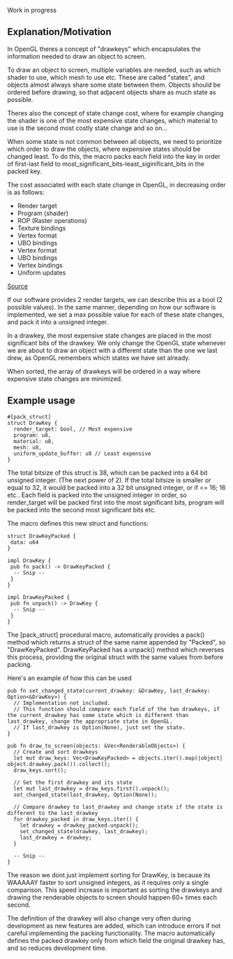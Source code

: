 Work in progress

## Explanation/Motivation
In OpenGL theres a concept of "drawkeys" which encapsulates the information needed to draw an object to screen.

To draw an object to screen, multiple variables are needed, such as which shader to use, which mesh to use etc. These are called "states", and objects almost always share some state between them. Objects should be ordered before drawing, so that adjacent objects share as much state as possible.

Theres also the concept of state change cost, where for example changing the shader is one of the most expensive state changes, which material to use is the second most costly state change and so on...

When some state is not common between all objects, we need to prioritize which order to draw the objects, where expensive states should be changed least. To do this, the macro packs each field into the key in order of first-last field to most_significant_bits-least_siginificant_bits in the packed key.

The cost associated with each state change in OpenGL, in decreasing order is as follows:
  * Render target
  * Program (shader)
  * ROP (Raster operations)
  * Texture bindings
  * Vertex format
  * UBO bindings
  * Vertex format
  * UBO bindings
  * Vertex bindings
  * Uniform updates

[Source](https://www.youtube.com/watch?v=-bCeNzgiJ8I)

If our software provides 2 render targets, we can describe this as a bool (2 possible values).
In the same manner, depending on how our software is implemented, we set a max possible value for each of these state changes, and pack it into a unsigned integer. 

In a drawkey, the most expensive state changes are placed in the most significant bits of the drawkey. We only change the OpenGL state whenever we are about to draw an object with a different state than the one we last drew, as OpenGL remembers which states we have set already.

When sorted, the array of drawkeys will be ordered in a way where expensive state changes are minimized.

## Example usage
```
#[pack_struct]
struct DrawKey {
  render_target: bool, // Most expensive
  program: u8,
  material: u8,
  mesh: u8,
  uniform_update_buffer: u8 // Least expensive
}
```

The total bitsize of this struct is 38, which can be packed into a 64 bit unsigned integer. (The next power of 2).
If the total bitsize is smaller or equal to 32, it would be packed into a 32 bit unsigned integer, or if <= 16; 16 etc..
Each field is packed into the unsigned integer in order, so render_target will be packed first into the most significant bits, program will be packed into the second most significant bits etc.

The macro defines this new struct and functions:

```
struct DrawKeyPacked {
 data: u64
}

impl DrawKey {
 pub fn pack() -> DrawKeyPacked {
  -- Snip --
 }
}

impl DrawKeyPacked {
 pub fn unpack() -> DrawKey {
  -- Snip --
 }
}
```

The [pack_struct] procedural macro, automatically provides a pack() method which returns a struct of the same name appended by "Packed", so "DrawKeyPacked". DrawKeyPacked has a unpack() method which reverses this process, providing the original struct with the same values from before packing.

Here's an example of how this can be used
```
pub fn set_changed_state(current_drawkey: &DrawKey, last_drawkey: Option<&DrawKey>) {
  // Implementation not included.
  // This function should compare each field of the two drawkeys, if the current_drawkey has some state which is different than last_drawkey, change the appropriate state in OpenGL.
  // If last_drawkey is Option(None), just set the state.
}

pub fn draw_to_screen(objects: &Vec<RenderableObjects>) {
  // Create and sort drawkeys
  let mut draw_keys: Vec<DrawKeyPacked> = objects.iter().map(|object| object.drawkey.pack()).collect();
  draw_keys.sort();
  
  // Set the first drawkey and its state
  let mut last_drawkey = draw_keys.first().unpack();
  set_changed_state(last_drawkey, Option(None));
  
  // Compare drawkey to last_drawkey and change state if the state is different to the last_drawkey
  for drawkey_packed in draw_keys.iter() {
    let drawkey = drawkey_packed.unpack();
    set_changed_state(drawkey, last_drawkey);
    last_drawkey = drawkey;
  }
  
  -- Snip --
}
```

The reason we dont just implement sorting for DrawKey, is because its WAAAAAY faster to sort unsigned integers, as it requires only a single comparison. This speed increase is important as sorting the drawkeys and drawing the renderable objects to screen should happen 60+ times each second. 

The definition of the drawkey will also change very often during development as new features are added, which can introduce errors if not careful implementing the packing functionality. The macro automatically defines the packed drawkey only from which field the original drawkey has, and so reduces development time.

